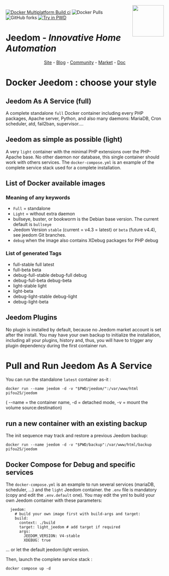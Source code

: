 ﻿<img align="right" src="https://www.jeedom.com/site/logo.png" width="100">

[![Docker Multiplatform Build ci](https://github.com/pifou25/docker-jeedom/actions/workflows/buildx-platform.yml/badge.svg)](https://github.com/pifou25/docker-jeedom/actions/workflows/buildx-platform.yml)
![Docker Pulls](https://img.shields.io/docker/pulls/pifou25/jeedom)
![GitHub forks](https://img.shields.io/github/forks/pifou25/docker-jeedom)
[![Try in PWD](https://img.shields.io/badge/try-it_now!-blue?logo=docker&color=lemon)](https://labs.play-with-docker.com/?stack=https://raw.githubusercontent.com/pifou25/docker-jeedom/master/docker-compose.yml)

# Jeedom - *Innovative Home Automation*
<p align="center">
<a href="https://www.jeedom.com/">Site</a>  -
<a href="https://blog.jeedom.com/">Blog</a>  -
<a href="https://community.jeedom.com/">Community</a>  -
<a href="https://market.jeedom.com/">Market</a>  -
<a href="https://doc.jeedom.com/">Doc</a>
</p>

# Docker Jeedom : choose your style

## Jeedom As A Service (full)

A complete standalone `full` Docker container including every PHP packages, Apache server,
 Python, and also many daemons: MariaDB, Cron scheduler, atd, fail2ban, supervisor....

## Jeedom as simple as possible (light)

A very `light` container with the minimal PHP extensions over the PHP-Apache base.
No other daemon nor database, this single container should work with others services.
The `docker-compose.yml` is an example of the complete service stack used for a 
complete installation.

 ## List of Docker available images

### Meaning of any keywords

* `Full` = standalone
* `Light` = without extra daemon
* bullseye, buster, or bookworm is the Debian base version. The current default is `bullseye`
* Jeedom Version `stable` (current = v4.3 = latest) or `beta` (future v4.4), see jeedom Git branches.
* `debug` when the image also contains XDebug packages for PHP debug

### List of generated Tags

* full-stable full latest
* full-beta beta
* debug-full-stable debug-full debug
* debug-full-beta debug-beta
* light-stable light
* light-beta 
* debug-light-stable debug-light
* debug-light-beta

## Jeedom Plugins

No plugin is installed by default, because no Jeedom market account is set after the install.
You may have your own backup to initialize the installation, including all your plugins, history
and, thus, you will have to trigger any plugin dependency during the first container run.

# Pull and Run Jeedom As A Service

You can run the standalone `latest` container as-it :
```
docker run --name jeedom -d -v "$PWD/jeedom/":/var/www/html pifou25/jeedom
```
( --name = the container name, -d = detached mode, -v = mount the volume source:destination)

## run a new container with an existing backup

The init sequence may track and restore a previous Jeedom backup:
```
docker run --name jeedom -d -v "$PWD/backup":/var/www/html/backup pifou25/jeedom
```

## Docker Compose for Debug and specific services

The `docker-compose.yml` is an example to run several services (mariaDB, scheduler, ...) and the `light`
Jeedom container. the `.env` file is mandatory (copy and edit the `.env.default` one).
You may edit the yml to build your own Jeedom container with these parameters:
```
  jeedom:
    # build your own image first with build-args and target:
    build:
      context: ./build
      target: light_jeedom # add target if required
      args:
        JEEDOM_VERSION: V4-stable
        XDEBUG: true
```
... or let the default jeedom:light version.

Then, launch the complete service stack :
```
docker compose up -d
```
